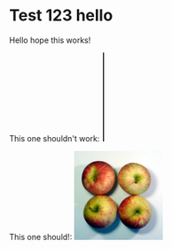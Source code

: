# Test 123 hello

Hello hope this works!

This one shouldn't work:
![Wrong casing](IMAGES/test.png)

This one should!:
![Right casing](images/apples.png)
